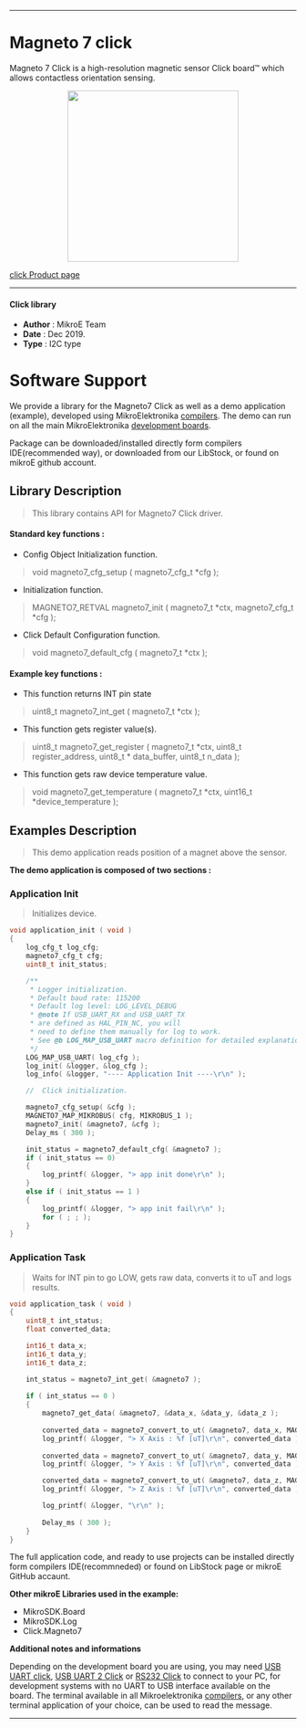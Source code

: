 

---
# Magneto 7 click

Magneto 7 Click is a high-resolution magnetic sensor Click board™ which allows contactless orientation sensing.

<p align="center">
  <img src="https://download.mikroe.com/images/click_for_ide/magneto7_click.png" height=300px>
</p>

[click Product page](https://www.mikroe.com/magneto-7-click)

---


#### Click library 

- **Author**        : MikroE Team
- **Date**          : Dec 2019.
- **Type**          : I2C type


# Software Support

We provide a library for the Magneto7 Click 
as well as a demo application (example), developed using MikroElektronika 
[compilers](https://shop.mikroe.com/compilers). 
The demo can run on all the main MikroElektronika [development boards](https://shop.mikroe.com/development-boards).

Package can be downloaded/installed directly form compilers IDE(recommended way), or downloaded from our LibStock, or found on mikroE github account. 

## Library Description

> This library contains API for Magneto7 Click driver.

#### Standard key functions :

- Config Object Initialization function.
> void magneto7_cfg_setup ( magneto7_cfg_t *cfg ); 
 
- Initialization function.
> MAGNETO7_RETVAL magneto7_init ( magneto7_t *ctx, magneto7_cfg_t *cfg );

- Click Default Configuration function.
> void magneto7_default_cfg ( magneto7_t *ctx );


#### Example key functions :

- This function returns INT pin state
> uint8_t magneto7_int_get ( magneto7_t *ctx );
 
- This function gets register value(s).
> uint8_t magneto7_get_register ( magneto7_t *ctx, uint8_t register_address, uint8_t * data_buffer, uint8_t n_data );

- This function gets raw device temperature value.
> void magneto7_get_temperature ( magneto7_t *ctx, uint16_t *device_temperature );

## Examples Description

> This demo application reads position of a magnet above the sensor.

**The demo application is composed of two sections :**

### Application Init 

> Initializes device.

```c
void application_init ( void )
{
    log_cfg_t log_cfg;
    magneto7_cfg_t cfg;
    uint8_t init_status;

    /** 
     * Logger initialization.
     * Default baud rate: 115200
     * Default log level: LOG_LEVEL_DEBUG
     * @note If USB_UART_RX and USB_UART_TX 
     * are defined as HAL_PIN_NC, you will 
     * need to define them manually for log to work. 
     * See @b LOG_MAP_USB_UART macro definition for detailed explanation.
     */
    LOG_MAP_USB_UART( log_cfg );
    log_init( &logger, &log_cfg );
    log_info( &logger, "---- Application Init ----\r\n" );

    //  Click initialization.

    magneto7_cfg_setup( &cfg );
    MAGNETO7_MAP_MIKROBUS( cfg, MIKROBUS_1 );
    magneto7_init( &magneto7, &cfg );
    Delay_ms ( 300 );

    init_status = magneto7_default_cfg( &magneto7 );
    if ( init_status == 0)
    {
        log_printf( &logger, "> app init done\r\n" );
    }
    else if ( init_status == 1 )
    {
        log_printf( &logger, "> app init fail\r\n" );
        for ( ; ; );
    }
}
```

### Application Task

> Waits for INT pin to go LOW, gets raw data, converts it to uT and logs results.

```c
void application_task ( void )
{
    uint8_t int_status;
    float converted_data;

    int16_t data_x;
    int16_t data_y;
    int16_t data_z;

    int_status = magneto7_int_get( &magneto7 );
    
    if ( int_status == 0 )
    {
        magneto7_get_data( &magneto7, &data_x, &data_y, &data_z );
        
        converted_data = magneto7_convert_to_ut( &magneto7, data_x, MAGNETO7_SENSOR_RES_14_BIT );
        log_printf( &logger, "> X Axis : %f [uT]\r\n", converted_data );
        
        converted_data = magneto7_convert_to_ut( &magneto7, data_y, MAGNETO7_SENSOR_RES_14_BIT );
        log_printf( &logger, "> Y Axis : %f [uT]\r\n", converted_data );

        converted_data = magneto7_convert_to_ut( &magneto7, data_z, MAGNETO7_SENSOR_RES_14_BIT );
        log_printf( &logger, "> Z Axis : %f [uT]\r\n", converted_data );

        log_printf( &logger, "\r\n" );
        
        Delay_ms ( 300 );
    }
}
```

The full application code, and ready to use projects can be  installed directly form compilers IDE(recommneded) or found on LibStock page or mikroE GitHub accaunt.

**Other mikroE Libraries used in the example:** 

- MikroSDK.Board
- MikroSDK.Log
- Click.Magneto7

**Additional notes and informations**

Depending on the development board you are using, you may need 
[USB UART click](https://shop.mikroe.com/usb-uart-click), 
[USB UART 2 Click](https://shop.mikroe.com/usb-uart-2-click) or 
[RS232 Click](https://shop.mikroe.com/rs232-click) to connect to your PC, for 
development systems with no UART to USB interface available on the board. The 
terminal available in all Mikroelektronika 
[compilers](https://shop.mikroe.com/compilers), or any other terminal application 
of your choice, can be used to read the message.



---

